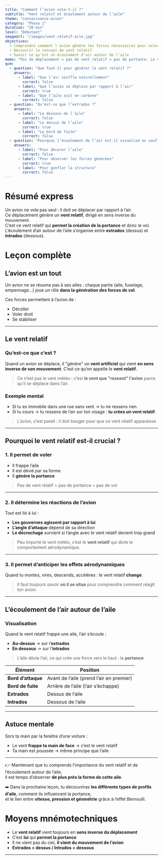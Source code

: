 ```yaml
---
title: "Comment l’avion vole-t-il ?"
subtitle: "Vent relatif et écoulement autour de l’aile"
theme: "connaissance-avion"
category: "Phase 1"
duration: "20 min"
level: "Débutant"
imageUrl: "/images/vent-relatif-aile.jpg"
objectives:
  - Comprendre comment l'avion génère les forces nécessaires pour voler
  - Découvrir le concept de vent relatif
  - Savoir ce qu’est un écoulement d’air autour de l’aile
memo: "Pas de déplacement = pas de vent relatif = pas de portance. Le vent relatif est la clé du vol."
qcm:
  - question: "Que faut-il pour générer le vent relatif ?"
    answers:
      - label: "Que l’air souffle naturellement"
        correct: false
      - label: "Que l’avion se déplace par rapport à l’air"
        correct: true
      - label: "Que l’aile soit en carbone"
        correct: false
  - question: "Qu’est-ce que l’extrados ?"
    answers:
      - label: "Le dessous de l’aile"
        correct: false
      - label: "Le dessus de l’aile"
        correct: true
      - label: "Le bord de fuite"
        correct: false
  - question: "Pourquoi l’écoulement de l’air est-il visualisé en soufflerie ?"
    answers:
      - label: "Pour décorer l’aile"
        correct: false
      - label: "Pour observer les forces générées"
        correct: true
      - label: "Pour gonfler la structure"
        correct: false
---
```


# Résumé express

Un avion ne vole pas seul : il doit se déplacer par rapport à l’air.  
Ce déplacement génère un **vent relatif**, dirigé en sens inverse du mouvement.  
C’est ce vent relatif qui **permet la création de la portance** et donc le vol.  
L’écoulement d’air autour de l’aile s’organise entre **extrados** (dessus) et **intrados** (dessous).

# Leçon complète

## L’avion est un tout

Un avion ne se résume pas à ses ailes : chaque partie (aile, fuselage, empennage…) joue un rôle **dans la génération des forces de vol**.

Ces forces permettent à l’avion de :

- Décoller
- Voler droit
- Se stabiliser

---

## Le vent relatif

### Qu’est-ce que c’est ?

Quand un avion se déplace, il "génère" un **vent artificiel** qui vient **en sens inverse de son mouvement**. C’est ce qu’on appelle le **vent relatif**.

> Ce n’est pas le vent météo : c’est **le vent que "ressent" l’avion** parce qu’il se déplace dans l’air.

### Exemple mental

- Si tu es immobile dans une rue sans vent → tu ne ressens rien.
- Si tu cours → tu ressens de l’air sur ton visage : **tu crées un vent relatif**.

> L’avion, c’est pareil : il doit bouger pour que ce vent relatif apparaisse.

---

## Pourquoi le vent relatif est-il crucial ?

### 1. Il permet de voler

- Il frappe l’aile
- Il est dévié par sa forme
- Il **génère la portance**

> Pas de vent relatif = pas de portance = pas de vol

---

### 2. Il détermine les réactions de l’avion

Tout est lié à lui :

- **Les gouvernes agissent par rapport à lui**
- **L’angle d’attaque** dépend de sa direction
- **Le décrochage** survient si l’angle avec le vent relatif devient trop grand

> Peu importe le vent météo, c’est le **vent relatif** qui dicte le comportement aérodynamique.

---

### 3. Il permet d’anticiper les effets aérodynamiques

Quand tu montes, vires, descends, accélères : le vent relatif **change**.

> Il faut toujours savoir **où il se situe** pour comprendre comment réagit ton avion.

---

## L’écoulement de l’air autour de l’aile

### Visualisation

Quand le vent relatif frappe une aile, l’air s’écoule :

- **Au-dessus** → sur l’**extrados**
- **En dessous** → sur l’**intrados**

> L’aile dévie l’air, ce qui crée une force vers le haut : la **portance**

| Élément            | Position                                 |
| ------------------ | ---------------------------------------- |
| **Bord d’attaque** | Avant de l’aile (prend l’air en premier) |
| **Bord de fuite**  | Arrière de l’aile (l’air s’échappe)      |
| **Extrados**       | Dessus de l’aile                         |
| **Intrados**       | Dessous de l’aile                        |

---

## Astuce mentale

Sors ta main par la fenêtre d’une voiture :

- Le vent **frappe ta main de face** → c’est le vent relatif
- Ta main est poussée → même principe que l’aile

---

👉 Maintenant que tu comprends l’importance du vent relatif et de l’écoulement autour de l’aile,  
il est temps d’observer **de plus près la forme de cette aile**.

➡️ Dans la prochaine leçon, tu découvriras **les différents types de profils d’aile**, comment ils influencent la portance,  
et le lien entre **vitesse, pression et géométrie** grâce à l’effet Bernoulli.

# Moyens mnémotechniques

- Le **vent relatif** vient toujours en **sens inverse du déplacement**
- C’est **lui** qui **permet la portance**
- Il ne vient pas du ciel, **il vient du mouvement de l’avion**
- **Extrados = dessus / Intrados = dessous**

---
